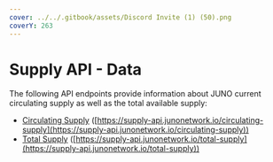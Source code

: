 ```yaml
---
cover: ../../.gitbook/assets/Discord Invite (1) (50).png
coverY: 263
---
```


# Supply API - Data

The following API endpoints provide information about JUNO current circulating supply as well as the total available supply:

* [Circulating Supply](https://supply-api.junonetwork.io/circulating-supply) ([https://supply-api.junonetwork.io/circulating-supply](https://supply-api.junonetwork.io/circulating-supply))
* [Total Supply](https://supply-api.junonetwork.io/total-supply) ([https://supply-api.junonetwork.io/total-supply](https://supply-api.junonetwork.io/total-supply))
